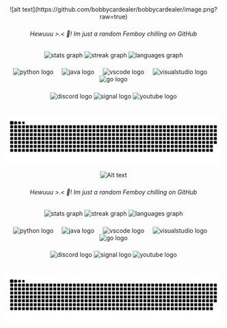 <div align="center">
  <div align="center">
  ![alt text](https://github.com/bobbycardealer/bobbycardealer/image.png?raw=true)
</div>

###

<h6 align="center">Hewuuu >.< 👋! Im just a random Femboy chilling on GitHub</h6>

###

<div align="center">
  <img src="https://github-readme-stats.vercel.app/api?username=bobbycardealer&hide_title=false&hide_rank=false&show_icons=true&include_all_commits=true&count_private=true&disable_animations=false&theme=dracula&locale=en&hide_border=false" height="150" alt="stats graph"  />
  <img src="https://streak-stats.demolab.com?user=bobbycardealer&locale=en&mode=daily&theme=dracula&hide_border=false&border_radius=5" height="150" alt="streak graph"  />
  <img src="https://github-readme-stats.vercel.app/api/top-langs?username=bobbycardealer&locale=en&hide_title=false&layout=compact&card_width=320&langs_count=5&theme=dracula&hide_border=false&custom_title=Stats" height="150" alt="languages graph"  />
</div>

###

<div align="center">
  <img src="https://cdn.jsdelivr.net/gh/devicons/devicon/icons/python/python-original.svg" height="30" alt="python logo"  />
  <img width="12" />
  <img src="https://cdn.jsdelivr.net/gh/devicons/devicon/icons/java/java-original.svg" height="30" alt="java logo"  />
  <img width="12" />
  <img src="https://cdn.jsdelivr.net/gh/devicons/devicon/icons/vscode/vscode-original.svg" height="30" alt="vscode logo"  />
  <img width="12" />
  <img src="https://cdn.jsdelivr.net/gh/devicons/devicon/icons/visualstudio/visualstudio-plain.svg" height="30" alt="visualstudio logo"  />
  <img width="12" />
  <img src="https://cdn.jsdelivr.net/gh/devicons/devicon/icons/go/go-original.svg" height="30" alt="go logo"  />
</div>

###

<div align="center">
  <img src="https://img.shields.io/static/v1?message=Discord&logo=discord&label=&color=7289DA&logoColor=white&labelColor=&style=for-the-badge" height="35" alt="discord logo"  />
  <img src="https://img.shields.io/static/v1?message=Signal&logo=signal&label=&color=039BE5&logoColor=white&labelColor=&style=for-the-badge" height="35" alt="signal logo"  />
  <img src="https://img.shields.io/static/v1?message=Youtube&logo=youtube&label=&color=FF0000&logoColor=white&labelColor=&style=for-the-badge" height="35" alt="youtube logo"  />
</div>

###

<br clear="both">

<img src="https://raw.githubusercontent.com/bobbycardealer/bobbycardealer/output/snake.svg" alt="Snake animation" />


![Alt text](https://spotify-recently-played-readme.vercel.app/api?user=31qfarb2addwswcu5ih7egdyf5gy&count={5})

###

</div>

###

<h6 align="center">Hewuuu >.< 👋! Im just a random Femboy chilling on GitHub</h6>

###

<div align="center">
  <img src="https://github-readme-stats.vercel.app/api?username=bobbycardealer&hide_title=false&hide_rank=false&show_icons=true&include_all_commits=true&count_private=true&disable_animations=false&theme=dracula&locale=en&hide_border=false" height="150" alt="stats graph"  />
  <img src="https://streak-stats.demolab.com?user=bobbycardealer&locale=en&mode=daily&theme=dracula&hide_border=false&border_radius=5" height="150" alt="streak graph"  />
  <img src="https://github-readme-stats.vercel.app/api/top-langs?username=bobbycardealer&locale=en&hide_title=false&layout=compact&card_width=320&langs_count=5&theme=dracula&hide_border=false&custom_title=Stats" height="150" alt="languages graph"  />
</div>

###

<div align="center">
  <img src="https://cdn.jsdelivr.net/gh/devicons/devicon/icons/python/python-original.svg" height="30" alt="python logo"  />
  <img width="12" />
  <img src="https://cdn.jsdelivr.net/gh/devicons/devicon/icons/java/java-original.svg" height="30" alt="java logo"  />
  <img width="12" />
  <img src="https://cdn.jsdelivr.net/gh/devicons/devicon/icons/vscode/vscode-original.svg" height="30" alt="vscode logo"  />
  <img width="12" />
  <img src="https://cdn.jsdelivr.net/gh/devicons/devicon/icons/visualstudio/visualstudio-plain.svg" height="30" alt="visualstudio logo"  />
  <img width="12" />
  <img src="https://cdn.jsdelivr.net/gh/devicons/devicon/icons/go/go-original.svg" height="30" alt="go logo"  />
</div>

###

<div align="center">
  <img src="https://img.shields.io/static/v1?message=Discord&logo=discord&label=&color=7289DA&logoColor=white&labelColor=&style=for-the-badge" height="35" alt="discord logo"  />
  <img src="https://img.shields.io/static/v1?message=Signal&logo=signal&label=&color=039BE5&logoColor=white&labelColor=&style=for-the-badge" height="35" alt="signal logo"  />
  <img src="https://img.shields.io/static/v1?message=Youtube&logo=youtube&label=&color=FF0000&logoColor=white&labelColor=&style=for-the-badge" height="35" alt="youtube logo"  />
</div>

###

<br clear="both">

<img src="https://raw.githubusercontent.com/bobbycardealer/bobbycardealer/output/snake.svg" alt="Snake animation" />

###
